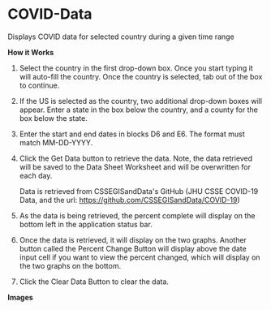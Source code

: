 # COVID-Data
Displays COVID data for selected country during a given time range


**How it Works**
1. Select the country in the first drop-down box. Once you start typing it will auto-fill the country. Once the country is selected, tab out of the box to continue.
2. If the US is selected as the country, two additional drop-down boxes will appear. Enter a state in the box below the country, and a county for the box below the state. 
3. Enter the start and end dates in blocks D6 and E6. The format must match MM-DD-YYYY.
4. Click the Get Data button to retrieve the data. Note, the data retrieved will be saved to the Data Sheet Worksheet and will be overwritten for each day. 
      
      Data is retrieved from CSSEGISandData's GitHub (JHU CSSE COVID-19 Data, and the url: https://github.com/CSSEGISandData/COVID-19)
      
5. As the data is being retrieved, the percent complete will display on the bottom left in the application status bar.
6. Once the data is retrieved, it will display on the two graphs. Another button called the Percent Change Button will display above the date input cell if you want to view the percent changed, which will display on the two graphs on the bottom. 
7. Click the Clear Data Button to clear the data. 


**Images**

